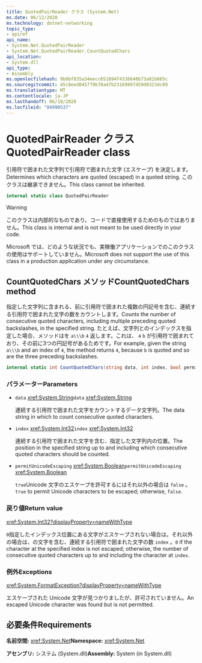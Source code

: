 ```yaml
---
title: QuotedPairReader クラス (System.Net)
ms.date: 06/12/2020
ms.technology: dotnet-networking
topic_type:
- apiref
api_name:
- System.Net.QuotedPairReader
- System.Net.QuotedPairReader.CountQuotedChars
api_location:
- System.dll
api_type:
- Assembly
ms.openlocfilehash: 9b0bf835a34eecc651894f4336648b73a81b665c
ms.sourcegitcommit: 45c8eed045779b70a47b23169897459d0323dc89
ms.translationtype: MT
ms.contentlocale: ja-JP
ms.lasthandoff: 06/18/2020
ms.locfileid: "84990537"
---
```

# <a name="quotedpairreader-class"></a><span data-ttu-id="b6c51-102">QuotedPairReader クラス</span><span class="sxs-lookup"><span data-stu-id="b6c51-102">QuotedPairReader class</span></span>

<span data-ttu-id="b6c51-103">引用符で囲まれた文字列で引用符で囲まれた文字 (エスケープ) を決定します。</span><span class="sxs-lookup"><span data-stu-id="b6c51-103">Determines which characters are quoted (escaped) in a quoted string.</span></span> <span data-ttu-id="b6c51-104">このクラスは継承できません。</span><span class="sxs-lookup"><span data-stu-id="b6c51-104">This class cannot be inherited.</span></span>

```csharp
internal static class QuotedPairReader
```

> [!WARNING]
> <span data-ttu-id="b6c51-105">このクラスは内部的なものであり、コードで直接使用するためのものではありません。</span><span class="sxs-lookup"><span data-stu-id="b6c51-105">This class is internal and is not meant to be used directly in your code.</span></span>
>
> <span data-ttu-id="b6c51-106">Microsoft では、どのような状況でも、実稼働アプリケーションでのこのクラスの使用はサポートしていません。</span><span class="sxs-lookup"><span data-stu-id="b6c51-106">Microsoft does not support the use of this class in a production application under any circumstance.</span></span>

## <a name="countquotedchars-method"></a><span data-ttu-id="b6c51-107">CountQuotedChars メソッド</span><span class="sxs-lookup"><span data-stu-id="b6c51-107">CountQuotedChars method</span></span>

<span data-ttu-id="b6c51-108">指定した文字列に含まれる、前に引用符で囲まれた複数の円記号を含む、連続する引用符で囲まれた文字の数をカウントします。</span><span class="sxs-lookup"><span data-stu-id="b6c51-108">Counts the number of consecutive quoted characters, including multiple preceding quoted backslashes, in the specified string.</span></span> <span data-ttu-id="b6c51-109">たとえば、文字列とのインデックスを指定した場合、メソッドはを `a\\\b` `4` 返します。これは、 `4` `b` が引用符で囲まれており、その前に3つの円記号があるためです。</span><span class="sxs-lookup"><span data-stu-id="b6c51-109">For example, given the string `a\\\b` and an index of `4`, the method returns `4`, because `b` is quoted and so are the three preceding backslashes.</span></span>

```csharp
internal static int CountQuotedChars(string data, int index, bool permitUnicodeEscaping)
```

### <a name="parameters"></a><span data-ttu-id="b6c51-110">パラメーター</span><span class="sxs-lookup"><span data-stu-id="b6c51-110">Parameters</span></span>

- <span data-ttu-id="b6c51-111">`data` <xref:System.String></span><span class="sxs-lookup"><span data-stu-id="b6c51-111">`data` <xref:System.String></span></span>

  <span data-ttu-id="b6c51-112">連続する引用符で囲まれた文字をカウントするデータ文字列。</span><span class="sxs-lookup"><span data-stu-id="b6c51-112">The data string in which to count consecutive quoted characters.</span></span>

- <span data-ttu-id="b6c51-113">`index` <xref:System.Int32></span><span class="sxs-lookup"><span data-stu-id="b6c51-113">`index` <xref:System.Int32></span></span>

  <span data-ttu-id="b6c51-114">連続する引用符で囲まれた文字を含む、指定した文字列内の位置。</span><span class="sxs-lookup"><span data-stu-id="b6c51-114">The position in the specified string up to and including which consecutive quoted characters should be counted.</span></span>

- <span data-ttu-id="b6c51-115">`permitUnicodeEscaping` <xref:System.Boolean></span><span class="sxs-lookup"><span data-stu-id="b6c51-115">`permitUnicodeEscaping` <xref:System.Boolean></span></span>

  <span data-ttu-id="b6c51-116">`true`Unicode 文字のエスケープを許可するにはそれ以外の場合は `false` 。</span><span class="sxs-lookup"><span data-stu-id="b6c51-116">`true` to permit Unicode characters to be escaped; otherwise, `false`.</span></span>

### <a name="return-value"></a><span data-ttu-id="b6c51-117">戻り値</span><span class="sxs-lookup"><span data-stu-id="b6c51-117">Return value</span></span>

<xref:System.Int32?displayProperty=nameWithType>

<span data-ttu-id="b6c51-118">`0`指定したインデックス位置にある文字がエスケープされない場合は。それ以外の場合は、の文字を含む、連続する引用符で囲まれた文字の数 `index` 。</span><span class="sxs-lookup"><span data-stu-id="b6c51-118">`0` if the character at the specified index is not escaped; otherwise, the number of consecutive quoted characters up to and including the character at `index`.</span></span>

### <a name="exceptions"></a><span data-ttu-id="b6c51-119">例外</span><span class="sxs-lookup"><span data-stu-id="b6c51-119">Exceptions</span></span>

<xref:System.FormatException?displayProperty=nameWithType>

<span data-ttu-id="b6c51-120">エスケープされた Unicode 文字が見つかりましたが、許可されていません。</span><span class="sxs-lookup"><span data-stu-id="b6c51-120">An escaped Unicode character was found but is not permitted.</span></span>

## <a name="requirements"></a><span data-ttu-id="b6c51-121">必要条件</span><span class="sxs-lookup"><span data-stu-id="b6c51-121">Requirements</span></span>

<span data-ttu-id="b6c51-122">**名前空間:** <xref:System.Net></span><span class="sxs-lookup"><span data-stu-id="b6c51-122">**Namespace:** <xref:System.Net></span></span>

<span data-ttu-id="b6c51-123">**アセンブリ:** システム (System.dll)</span><span class="sxs-lookup"><span data-stu-id="b6c51-123">**Assembly:** System (in System.dll)</span></span>
